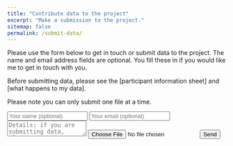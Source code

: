 ```yaml
---
title: "Contribute data to the project"
excerpt: "Make a submission to the project."
sitemap: false
permalink: /submit-data/
---
```



Please use the form below to get in touch or submit data to the project. The name and email address fields are optional. You fill these in if you would like me to get in touch with you. 

Before submitting data, please see the [participant information sheet] and [what happens to my data].

Please note you can only submit one file at a time.
      
<form method="POST" action="https://formsubmit.co/e2c7c392178a3b202e2eea1773e9695f" enctype="multipart/form-data">
    <input type="email" name="email" placeholder="Your name (optional)">
    <input type="email" name="email" placeholder="Your email (optional)">
    <textarea name="message" placeholder="Details: if you are submitting data, please use this space to give more information, such as where and when the data was recorded. Alternatively, you may use this space to add questions or comments about the project."></textarea>
    <input type="file" name="attachment" accept="image/png, image/jpeg">
    <input type="hidden" name="_next" value="https://scottish-solitary-waves.github.io/thank-you">
    <button type="submit">Send</button>
</form>
